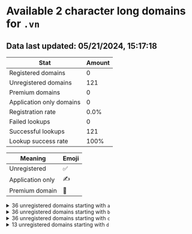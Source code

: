 # Available 2 character long domains for `.vn`

## Data last updated: 05/21/2024, 15:17:18

|Stat|Amount|
|--|--|
|Registered domains|0|
|Unregistered domains|121|
|Premium domains|0|
|Application only domains|0|
|Registration rate|0.0%|
|Failed lookups|0|
|Successful lookups|121|
|Lookup success rate|100%|


|Meaning|Emoji|
|--|--|
|Unregistered|:white_check_mark:|
|Application only|:writing_hand:|
|Premium domain|:gem:|

<details>
<summary>36 unregistered domains starting with <bold><code>a</code></bold></summary>

|Type|Domain|
|--|--|
|:white_check_mark:|`a0.vn`|
|:white_check_mark:|`a1.vn`|
|:white_check_mark:|`a2.vn`|
|:white_check_mark:|`a3.vn`|
|:white_check_mark:|`a4.vn`|
|:white_check_mark:|`a5.vn`|
|:white_check_mark:|`a6.vn`|
|:white_check_mark:|`a7.vn`|
|:white_check_mark:|`a8.vn`|
|:white_check_mark:|`a9.vn`|
|:white_check_mark:|`aa.vn`|
|:white_check_mark:|`ab.vn`|
|:white_check_mark:|`ac.vn`|
|:white_check_mark:|`ad.vn`|
|:white_check_mark:|`ae.vn`|
|:white_check_mark:|`af.vn`|
|:white_check_mark:|`ag.vn`|
|:white_check_mark:|`ah.vn`|
|:white_check_mark:|`ai.vn`|
|:white_check_mark:|`aj.vn`|
|:white_check_mark:|`ak.vn`|
|:white_check_mark:|`al.vn`|
|:white_check_mark:|`am.vn`|
|:white_check_mark:|`an.vn`|
|:white_check_mark:|`ao.vn`|
|:white_check_mark:|`ap.vn`|
|:white_check_mark:|`aq.vn`|
|:white_check_mark:|`ar.vn`|
|:white_check_mark:|`as.vn`|
|:white_check_mark:|`at.vn`|
|:white_check_mark:|`au.vn`|
|:white_check_mark:|`av.vn`|
|:white_check_mark:|`aw.vn`|
|:white_check_mark:|`ax.vn`|
|:white_check_mark:|`ay.vn`|
|:white_check_mark:|`az.vn`|
</details>
<details>
<summary>36 unregistered domains starting with <bold><code>b</code></bold></summary>

|Type|Domain|
|--|--|
|:white_check_mark:|`b0.vn`|
|:white_check_mark:|`b1.vn`|
|:white_check_mark:|`b2.vn`|
|:white_check_mark:|`b3.vn`|
|:white_check_mark:|`b4.vn`|
|:white_check_mark:|`b5.vn`|
|:white_check_mark:|`b6.vn`|
|:white_check_mark:|`b7.vn`|
|:white_check_mark:|`b8.vn`|
|:white_check_mark:|`b9.vn`|
|:white_check_mark:|`ba.vn`|
|:white_check_mark:|`bb.vn`|
|:white_check_mark:|`bc.vn`|
|:white_check_mark:|`bd.vn`|
|:white_check_mark:|`be.vn`|
|:white_check_mark:|`bf.vn`|
|:white_check_mark:|`bg.vn`|
|:white_check_mark:|`bh.vn`|
|:white_check_mark:|`bi.vn`|
|:white_check_mark:|`bj.vn`|
|:white_check_mark:|`bk.vn`|
|:white_check_mark:|`bl.vn`|
|:white_check_mark:|`bm.vn`|
|:white_check_mark:|`bn.vn`|
|:white_check_mark:|`bo.vn`|
|:white_check_mark:|`bp.vn`|
|:white_check_mark:|`bq.vn`|
|:white_check_mark:|`br.vn`|
|:white_check_mark:|`bs.vn`|
|:white_check_mark:|`bt.vn`|
|:white_check_mark:|`bu.vn`|
|:white_check_mark:|`bv.vn`|
|:white_check_mark:|`bw.vn`|
|:white_check_mark:|`bx.vn`|
|:white_check_mark:|`by.vn`|
|:white_check_mark:|`bz.vn`|
</details>
<details>
<summary>36 unregistered domains starting with <bold><code>c</code></bold></summary>

|Type|Domain|
|--|--|
|:white_check_mark:|`c0.vn`|
|:white_check_mark:|`c1.vn`|
|:white_check_mark:|`c2.vn`|
|:white_check_mark:|`c3.vn`|
|:white_check_mark:|`c4.vn`|
|:white_check_mark:|`c5.vn`|
|:white_check_mark:|`c6.vn`|
|:white_check_mark:|`c7.vn`|
|:white_check_mark:|`c8.vn`|
|:white_check_mark:|`c9.vn`|
|:white_check_mark:|`ca.vn`|
|:white_check_mark:|`cb.vn`|
|:white_check_mark:|`cc.vn`|
|:white_check_mark:|`cd.vn`|
|:white_check_mark:|`ce.vn`|
|:white_check_mark:|`cf.vn`|
|:white_check_mark:|`cg.vn`|
|:white_check_mark:|`ch.vn`|
|:white_check_mark:|`ci.vn`|
|:white_check_mark:|`cj.vn`|
|:white_check_mark:|`ck.vn`|
|:white_check_mark:|`cl.vn`|
|:white_check_mark:|`cm.vn`|
|:white_check_mark:|`cn.vn`|
|:white_check_mark:|`co.vn`|
|:white_check_mark:|`cp.vn`|
|:white_check_mark:|`cq.vn`|
|:white_check_mark:|`cr.vn`|
|:white_check_mark:|`cs.vn`|
|:white_check_mark:|`ct.vn`|
|:white_check_mark:|`cu.vn`|
|:white_check_mark:|`cv.vn`|
|:white_check_mark:|`cw.vn`|
|:white_check_mark:|`cx.vn`|
|:white_check_mark:|`cy.vn`|
|:white_check_mark:|`cz.vn`|
</details>
<details>
<summary>13 unregistered domains starting with <bold><code>d</code></bold></summary>

|Type|Domain|
|--|--|
|:white_check_mark:|`da.vn`|
|:white_check_mark:|`db.vn`|
|:white_check_mark:|`dc.vn`|
|:white_check_mark:|`dd.vn`|
|:white_check_mark:|`de.vn`|
|:white_check_mark:|`df.vn`|
|:white_check_mark:|`dg.vn`|
|:white_check_mark:|`dh.vn`|
|:white_check_mark:|`di.vn`|
|:white_check_mark:|`dj.vn`|
|:white_check_mark:|`dk.vn`|
|:white_check_mark:|`dl.vn`|
|:white_check_mark:|`dm.vn`|
</details>